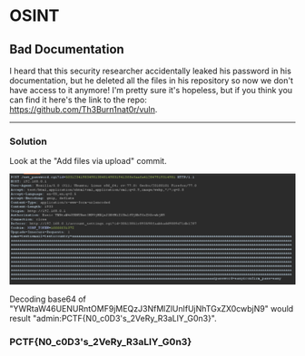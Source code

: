 # OSINT

## Bad Documentation

I heard that this security researcher accidentally leaked his password in his documentation, but he deleted all the files in his repository so now we don't have access to it anymore! I'm pretty sure it's hopeless, but if you think you can find it here's the link to the repo: https://github.com/Th3Burn1nat0r/vuln.

---

### Solution

Look at the "Add files via upload" commit.

![](https://raw.githubusercontent.com/Th3Burn1nat0r/vuln/52552b52ac8ad993d150ff83a8e12bfeee6e74e6/J-Link/JLE25006.png)

Decoding base64 of "YWRtaW46UENURntOMF9jMEQzJ3NfMlZlUnlfUjNhTGxZX0cwbjN9" would result "admin:PCTF{N0_c0D3's_2VeRy_R3aLlY_G0n3}".

### PCTF{N0_c0D3's_2VeRy_R3aLlY_G0n3}
